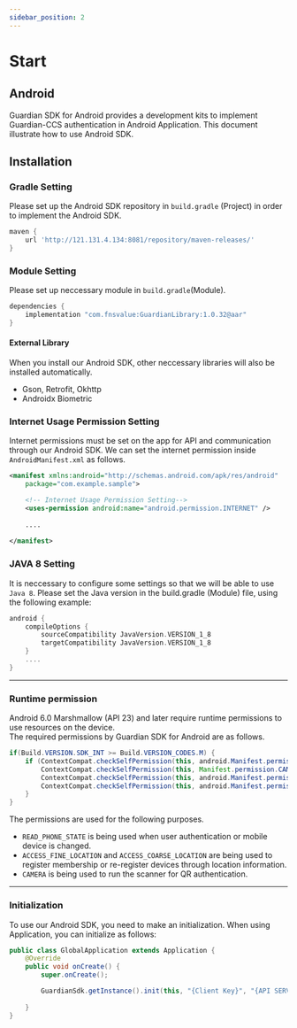 ```yaml
---
sidebar_position: 2
---
```

# Start

## Android

Guardian SDK for Android provides a development kits to implement Guardian-CCS authentication in Android Application.
This document illustrate how to use Android SDK.

## Installation 

### Gradle Setting
Please set up the Android SDK repository in `build.gradle` (Project) in order to implement the Android SDK.

```gradle
maven { 
    url 'http://121.131.4.134:8081/repository/maven-releases/'
}
```

### Module Setting
Please set up neccessary module in `build.gradle`(Module).
```gradle
dependencies {
    implementation "com.fnsvalue:GuardianLibrary:1.0.32@aar"
}
```

#### External Library
When you install our Android SDK, other neccessary libraries will also be installed automatically.

- Gson, Retrofit, Okhttp
- Androidx Biometric

### Internet Usage Permission Setting
Internet permissions must be set on the app for API and communication through our Android SDK.
We can set the internet permission inside `AndroidManifest.xml` as follows.

```xml
<manifest xmlns:android="http://schemas.android.com/apk/res/android"
    package="com.example.sample">

    <!-- Internet Usage Permission Setting-->
    <uses-permission android:name="android.permission.INTERNET" />
    
    ....
    
</manifest>
```

### JAVA 8 Setting
It is neccessary to configure some settings so that we will be able to use `Java 8`.
Please set the Java version in the build.gradle (Module) file, using the following example:
```gradle
android {
    compileOptions {
        sourceCompatibility JavaVersion.VERSION_1_8
        targetCompatibility JavaVersion.VERSION_1_8
    }
    ....
}
```
---

### Runtime permission
Android 6.0 Marshmallow (API 23) and later require runtime permissions to use resources on the device.   
The required permissions by Guardian SDK for Android are as follows.
```java
if(Build.VERSION.SDK_INT >= Build.VERSION_CODES.M) {
    if (ContextCompat.checkSelfPermission(this, android.Manifest.permission.READ_PHONE_STATE) == PackageManager.PERMISSION_GRANTED ||
        ContextCompat.checkSelfPermission(this, Manifest.permission.CAMERA) == PackageManager.PERMISSION_GRANTED ||
        ContextCompat.checkSelfPermission(this, android.Manifest.permission.ACCESS_FINE_LOCATION) == PackageManager.PERMISSION_GRANTED ||
        ContextCompat.checkSelfPermission(this, android.Manifest.permission.ACCESS_COARSE_LOCATION) == PackageManager.PERMISSION_GRANTED) {
    }
}
```
The permissions are used for the following purposes.
- `READ_PHONE_STATE` is being used when user authentication or mobile device is changed.
- `ACCESS_FINE_LOCATION` and `ACCESS_COARSE_LOCATION` are being used to register membership or re-register devices through location information.
- `CAMERA` is being used to run the scanner for QR authentication.
---

### Initialization
To use our Android SDK, you need to make an initialization. When using Application, you can initialize as follows:
```java
public class GlobalApplication extends Application {
    @Override
    public void onCreate() {
        super.onCreate();

        GuardianSdk.getInstance().init(this, "{Client Key}", "{API SERVER URL}");
        
    }
}
```

